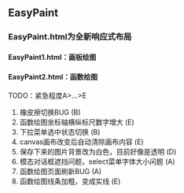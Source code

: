 ## EasyPaint

### EasyPaint.html为全新响应式布局
#### EasyPaint1.html：画板绘图
#### EasyPaint2.html：函数绘图

TODO：紧急程度A>...>E
1. 橡皮擦切换BUG (B)
2. 函数绘图坐标轴横纵标尺数字增大 (E)
3. 下拉菜单选中状态切换 (B)
4. canvas画布改变后自动清除画布内容 (E)
5. 保存下来的图片背景改为白色，目前好像是透明 (D)
6. 模态对话框遮挡问题，select菜单字体大小问题 (A)
7. 函数绘图页面刷新BUG (A)
8. 函数绘图线条加粗，变成实线 (E)

